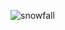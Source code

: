 ![snowfall](https://github.com/JMBoulos12/threejs/assets/65892342/6139286a-5d48-467a-af32-24d7860d1702)
